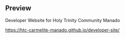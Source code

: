 ## Preview

Developer Website for Holy Trinity Community Manado

https://htc-carmelite-manado.github.io/developer-site/
